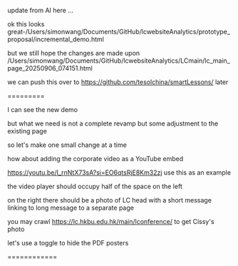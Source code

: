

update from AI here ... 


ok this looks great-/Users/simonwang/Documents/GitHub/lcwebsiteAnalytics/prototype_proposal/incremental_demo.html

but we still hope the changes are made upon /Users/simonwang/Documents/GitHub/lcwebsiteAnalytics/LCmain/lc_main_page_20250906_074151.html

we can push this over to https://github.com/tesolchina/smartLessons/ later

=========

I can see the new demo

but what we need is not a complete revamp but some adjustment to the existing page 

so let's make one small change at a time 

how about adding the corporate video as a YouTube embed 

https://youtu.be/I_rnNtX73sA?si=EO6qtsRjE8Km32zj use this as an example 

the video player should occupy half of the space on the left

on the right there should be a photo of LC head with a short message linking to long message to a separate page 

you may crawl https://lc.hkbu.edu.hk/main/lconference/ to get Cissy's photo 

let's use a toggle to hide the PDF posters 


============
